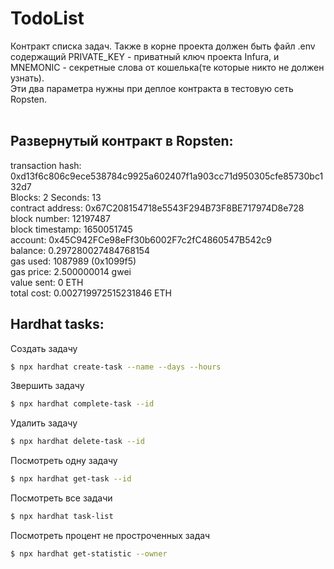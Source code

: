 # TodoList

Контракт списка задач.
Также в корне проекта должен быть файл .env содержащий PRIVATE_KEY - приватный ключ проекта Infura, и MNEMONIC - секретные слова от кошелька(те которые никто не должен узнать).<br/>
Эти два параметра нужны при деплое контракта в тестовую сеть Ropsten.<br/>
<br/>

## Развернутый контракт в Ropsten:<br/>

transaction hash: 0xd13f6c806c9ece538784c9925a602407f1a903cc71d950305cfe85730bc132d7<br/>
Blocks: 2 Seconds: 13<br/>
contract address: 0x67C208154718e5543F294B73F8BE717974D8e728<br/>
block number: 12197487<br/>
block timestamp: 1650051745<br/>
account: 0x45C942FCe98eFf30b6002F7c2fC4860547B542c9<br/>
balance: 0.297280027484768154<br/>
gas used: 1087989 (0x1099f5)<br/>
gas price: 2.500000014 gwei<br/>
value sent: 0 ETH<br/>
total cost: 0.002719972515231846 ETH<br/>

## Hardhat tasks:

Создать задачу

```bash
$ npx hardhat create-task --name --days --hours
```

Звершить задачу

```bash
$ npx hardhat complete-task --id
```

Удалить задачу

```bash
$ npx hardhat delete-task --id
```

Посмотреть одну задачу

```bash
$ npx hardhat get-task --id
```

Посмотреть все задачи

```bash
$ npx hardhat task-list
```

Посмотреть процент не простроченных задач

```bash
$ npx hardhat get-statistic --owner
```
